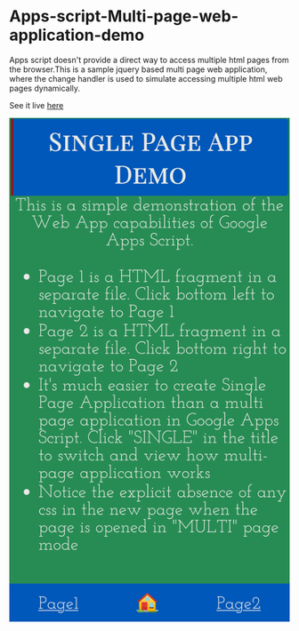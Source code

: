 # Apps-script-Multi-page-web-application-demo
Apps script doesn't provide a direct way to access multiple html pages from the browser.This is a sample jquery based multi page web application, where the change handler is used to simulate accessing multiple html web pages dynamically.

See it live [here](https://script.google.com/macros/s/AKfycbwZNBQgmqATRmqwqzgq-enYhc11DyL8rc6_TWj9-8rTjPW3Gd4bkQxk1ydIrJPYNO8s3w/exec)

![Screenshot](./docs/images/AppDemo.jpg)

